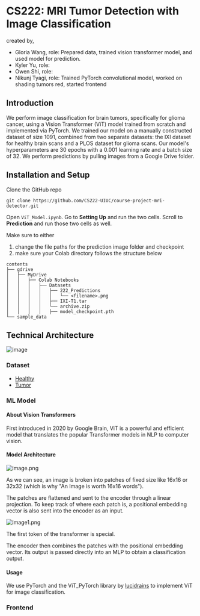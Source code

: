 # CS222: MRI Tumor Detection with Image Classification
created by,
- Gloria Wang, role: Prepared data, trained vision transformer model, and used model for prediction.
- Kyler Yu, role:
- Owen Shi, role:
- Nikunj Tyagi, role: Trained PyTorch convolutional model, worked on shading tumors red, started frontend

## Introduction
We perform image classification for brain tumors, specifically for glioma cancer, using a Vision Transformer (ViT) model trained from scratch and implemented via PyTorch. We trained our model on a manually constructed dataset of size 1091, combined from two separate datasets: the IXI dataset for healthy brain scans and a PLOS dataset for glioma scans. Our model's hyperparameters are 30 epochs with a 0.001 learning rate and a batch size of 32. We perform predictions by pulling images from a Google Drive folder.

## Installation and Setup
Clone the GitHub repo
```shell
git clone https://github.com/CS222-UIUC/course-project-mri-detector.git
```
Open ```ViT_Model.ipynb```.
Go to **Setting Up** and run the two cells.
Scroll to **Prediction** and run those two cells as well.

Make sure to either 
1. change the file paths for the prediction image folder and checkpoint
2. make sure your Colab directory follows the structure below
```
contents
├── gdrive
│   ├── MyDrive
│   │   ├── Colab Notebooks
│   │   │   ├── Datasets
│   │   │   │   ├── 222_Predictions
│   │   │   │   │   └── <filename>.png
│   │   │   │   ├── IXI-T1.tar
│   │   │   │   └── archive.zip
│   │   │   │   ├── model_checkpoint.pth
└── sample_data
```

## Technical Architecture
![image](https://user-images.githubusercontent.com/46012821/235559764-47464e1c-dfc6-47fd-84d0-4bec8936831d.png)

### Dataset
- [Healthy](https://brain-development.org/ixi-dataset/)
- [Tumor](https://www.kaggle.com/datasets/denizkavi1/brain-tumor)

### ML Model
#### About Vision Transformers
First introduced in 2020 by Google Brain, ViT is a powerful and efficient model that translates the popular Transformer models in NLP to computer vision.

#### Model Architecture

![image.png](https://viso.ai/wp-content/uploads/2021/09/vision-transformer-vit.png)

As we can see, an image is broken into patches of fixed size like 16x16 or 32x32 (which is why "An Image is worth 16x16 words").

The patches are flattened and sent to the encoder through a linear projection. To keep track of where each patch is, a positional embedding vector is also sent into the encoder as an input.

![image1.png](https://github.com/lucidrains/vit-pytorch/raw/main/images/vit.gif)

The first token of the transformer is special.

The encoder then combines the patches with the positional embedding vector. Its output is passed directly into an MLP to obtain a classification output.

#### Usage
We use PyTorch and the ViT_PyTorch library by [lucidrains](https://github.com/lucidrains/vit-pytorch) to implement ViT for image classification.

### Frontend
